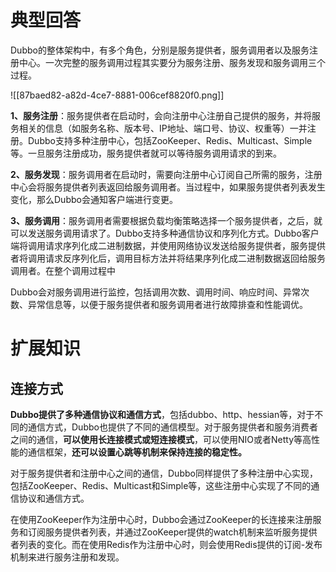 # 典型回答


Dubbo的整体架构中，有多个角色，分别是服务提供者，服务调用者以及服务注册中心。一次完整的服务调用过程其实要分为服务注册、服务发现和服务调用三个过程。







![[87baed82-a82d-4ce7-8881-006cef8820f0.png]]





**1、服务注册**：服务提供者在启动时，会向注册中心注册自己提供的服务，并将服务相关的信息（如服务名称、版本号、IP地址、端口号、协议、权重等）一并注册。Dubbo支持多种注册中心，包括ZooKeeper、Redis、Multicast、Simple等。一旦服务注册成功，服务提供者就可以等待服务调用请求的到来。



**2、服务发现**：服务调用者在启动时，需要向注册中心订阅自己所需的服务，注册中心会将服务提供者列表返回给服务调用者。当过程中，如果服务提供者列表发生变化，那么Dubbo会通知客户端进行变更。



**3、服务调用**：服务调用者需要根据负载均衡策略选择一个服务提供者，之后，就可以发送服务调用请求了。Dubbo支持多种通信协议和序列化方式。Dubbo客户端将调用请求序列化成二进制数据，并使用网络协议发送给服务提供者，服务提供者将调用请求反序列化后，调用目标方法并将结果序列化成二进制数据返回给服务调用者。在整个调用过程中



Dubbo会对服务调用进行监控，包括调用次数、调用时间、响应时间、异常次数、异常信息等，以便于服务提供者和服务调用者进行故障排查和性能调优。



# 扩展知识


## 连接方式


**Dubbo提供了多种通信协议和通信方式**，包括dubbo、http、hessian等，对于不同的通信方式，Dubbo也提供了不同的通信模型。对于服务提供者和服务消费者之间的通信，**可以使用长连接模式或短连接模式**，可以使用NIO或者Netty等高性能的通信框架，**还可以设置心跳等机制来保持连接的稳定性。**



对于服务提供者和注册中心之间的通信，Dubbo同样提供了多种注册中心实现，包括ZooKeeper、Redis、Multicast和Simple等，这些注册中心实现了不同的通信协议和通信方式。



在使用ZooKeeper作为注册中心时，Dubbo会通过ZooKeeper的长连接来注册服务和订阅服务提供者列表，并通过ZooKeeper提供的watch机制来监听服务提供者列表的变化。而在使用Redis作为注册中心时，则会使用Redis提供的订阅-发布机制来进行服务注册和发现。



